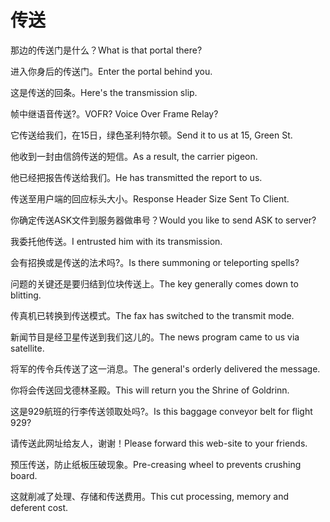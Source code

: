 # 传送

<p><span class="chinese">那边的传送门是什么？</span><span class="english">What is that portal there?</span></p>

<p><span class="chinese">进入你身后的传送门。</span><span class="english">Enter the portal behind you.</span></p>

<p><span class="chinese">这是传送的回条。</span><span class="english">Here's the transmission slip.</span></p>

<p><span class="chinese">帧中继语音传送?。</span><span class="english">VOFR? Voice Over Frame Relay?</span></p>

<p><span class="chinese">它传送给我们，在15日，绿色圣利特尔顿。</span><span class="english">Send it to us at 15, Green St.</span></p>

<p><span class="chinese">他收到一封由信鸽传送的短信。</span><span class="english">As a result, the carrier pigeon.</span></p>

<p><span class="chinese">他已经把报告传送给我们。</span><span class="english">He has transmitted the report to us.</span></p>

<p><span class="chinese">传送至用户端的回应标头大小。</span><span class="english">Response Header Size Sent To Client.</span></p>

<p><span class="chinese">你确定传送ASK文件到服务器做串号？</span><span class="english">Would you like to send ASK to server?</span></p>

<p><span class="chinese">我委托他传送。</span><span class="english">I entrusted him with its transmission.</span></p>

<p><span class="chinese">会有招换或是传送的法术吗?。</span><span class="english">Is there summoning or teleporting spells?</span></p>

<p><span class="chinese">问题的关键还是要归结到位块传送上。</span><span class="english">The key generally comes down to blitting.</span></p>

<p><span class="chinese">传真机已转换到传送模式。</span><span class="english">The fax has switched to the transmit mode.</span></p>

<p><span class="chinese">新闻节目是经卫星传送到我们这儿的。</span><span class="english">The news program came to us via satellite.</span></p>

<p><span class="chinese">将军的传令兵传送了这一消息。</span><span class="english">The general's orderly delivered the message.</span></p>

<p><span class="chinese">你将会传送回戈德林圣殿。</span><span class="english">This will return you the Shrine of Goldrinn.</span></p>

<p><span class="chinese">这是929航班的行李传送领取处吗?。</span><span class="english">Is this baggage conveyor belt for flight 929?</span></p>

<p><span class="chinese">请传送此网址给友人，谢谢！</span><span class="english">Please forward this web-site to your friends.</span></p>

<p><span class="chinese">预压传送，防止纸板压破现象。</span><span class="english">Pre-creasing wheel to prevents crushing board.</span></p>

<p><span class="chinese">这就削减了处理、存储和传送费用。</span><span class="english">This cut processing, memory and deferent cost.</span></p>

